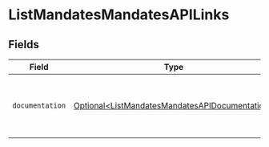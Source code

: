 # ListMandatesMandatesAPILinks


## Fields

| Field                                                                                                          | Type                                                                                                           | Required                                                                                                       | Description                                                                                                    |
| -------------------------------------------------------------------------------------------------------------- | -------------------------------------------------------------------------------------------------------------- | -------------------------------------------------------------------------------------------------------------- | -------------------------------------------------------------------------------------------------------------- |
| `documentation`                                                                                                | [Optional\<ListMandatesMandatesAPIDocumentation>](../../models/errors/ListMandatesMandatesAPIDocumentation.md) | :heavy_minus_sign:                                                                                             | The URL to the generic Mollie API error handling guide.                                                        |